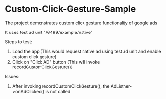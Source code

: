 # Custom-Click-Gesture-Sample
The project demonstrates custom click gesture functionality of google ads

It uses test ad unit "/6499/example/native"

Steps to test:
1. Load the app (This would request native ad using test ad unit and enable custom click gesture)
2. Click on "Click AD" button (This will invoke recordCustomClickGesture())

Issues:
1. After invoking recordCustomClickGesture(), the AdListner->onAdClicked() is not called